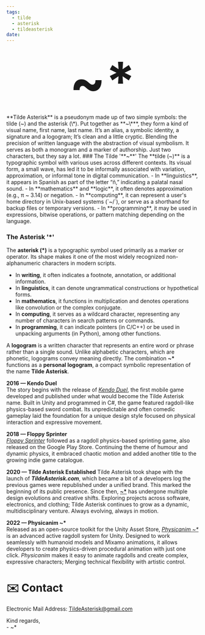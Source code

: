 ```yaml
---
tags:
  - tilde
  - asterisk
  - tildeasterisk
date:
---
```

<p style="font-size:10em; font-weight:bold; text-align:center;margin:0;" ><a href="https://TildeAsterisk.com" class="hover-underline" style="text-decoration:none; color:inherit; font-weight:bold;">~*</a></p>
**Tilde Asterisk** is a pseudonym made up of two simple symbols: the tilde (~) and the asterisk (\*). Put together as **~\***, they form a kind of visual name, first name, last name. It’s an alias, a symbolic identity, a signature and a logogram; It’s clean and a little cryptic. Blending the precision of written language with the abstraction of visual symbolism. It serves as both a monogram and a marker of authorship.
Just two characters, but they say a lot.
### The Tilde '**~**'
The **tilde (~)** is a typographic symbol with various uses across different contexts. Its visual form, a small wave, has led it to be informally associated with variation, approximation, or informal tone in digital communication.
- In **linguistics**, it appears in Spanish as part of the letter “ñ,” indicating a palatal nasal sound.
- In **mathematics** and **logic**, it often denotes approximation (e.g., π ~ 3.14) or negation.
- In **computing**, it can represent a user's home directory in Unix-based systems (`~/`), or serve as a shorthand for backup files or temporary versions.
- In **programming**, it may be used in expressions, bitwise operations, or pattern matching depending on the language.

### The Asterisk '**\***'
The **asterisk (\*)** is a typographic symbol used primarily as a marker or operator. Its shape makes it one of the most widely recognized non-alphanumeric characters in modern scripts.
- In **writing**, it often indicates a footnote, annotation, or additional information.
- In **linguistics**, it can denote ungrammatical constructions or hypothetical forms.
- In **mathematics**, it functions in multiplication and denotes operations like convolution or the complex conjugate.
- In **computing**, it serves as a wildcard character, representing any number of characters in search patterns or commands.
- In **programming**, it can indicate pointers (in C/C++) or be used in unpacking arguments (in Python), among other functions.

A **logogram** is a written character that represents an entire word or phrase rather than a single sound. Unlike alphabetic characters, which are phonetic, logograms convey meaning directly.
The combination **~\*** functions as a **personal logogram**, a compact symbolic representation of the name **Tilde Asterisk**.
# History

**2016 — Kendo Duel**  
The story begins with the release of [_Kendo Duel_](Projects/Kendo_Duel), the first mobile game developed and published under what would become the Tilde Asterisk name. Built in Unity and programmed in C#, the game featured ragdoll-like physics-based sword combat. Its unpredictable and often comedic gameplay laid the foundation for a unique design style focused on physical interaction and expressive movement.

**2018 — Floppy Sprinter**  
[_Floppy Sprinter_](Projects/Floppy_Sprinter) followed as a ragdoll physics-based sprinting game, also released on the Google Play Store. Continuing the theme of humour and dynamic physics, it embraced chaotic motion and added another title to the growing indie game catalogue.

**2020 — Tilde Asterisk Established**
Tilde Asterisk took shape with the launch of ***TildeAsterisk.com***, which became a bit of a developers log the previous games were republished under a unified brand. This marked the beginning of its public presence. Since then, [**~\***](https://TildeAsterisk.com) has undergone multiple design evolutions and creative shifts. Exploring projects across software, electronics, and clothing; Tilde Asterisk continues to grow as a dynamic, multidisciplinary venture. Always evolving, always in motion.

**2022 — Physicanim ~\***  
Released as an open-source toolkit for the Unity Asset Store, [_Physicanim ~*_](Projects/Physicanim) is an advanced active ragdoll system for Unity. Designed to work seamlessly with humanoid models and Mixamo animations, it allows developers to create physics-driven procedural animation with just one click. _Physicanim_ makes it easy to animate ragdolls and create complex, expressive characters; Merging technical flexibility with artistic control.
# ✉️ Contact
Electronic Mail Address:  <a href="mailto:TildeAsterisk@gmail.com">  TildeAsterisk@gmail.com</a>





Kind regards,<br>
\- ~\*
<style>
h1:first-of-type {
display:none;
}

.hover-underline:hover {
	text-decoration: underline;
}
</style>

